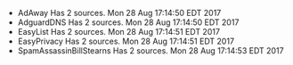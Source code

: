 * AdAway Has 2 sources. Mon 28 Aug 17:14:50 EDT 2017
* AdguardDNS Has 2 sources. Mon 28 Aug 17:14:50 EDT 2017
* EasyList Has 2 sources. Mon 28 Aug 17:14:51 EDT 2017
* EasyPrivacy Has 2 sources. Mon 28 Aug 17:14:51 EDT 2017
* SpamAssassinBillStearns Has 2 sources. Mon 28 Aug 17:14:53 EDT 2017
